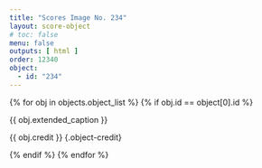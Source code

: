 ```yaml
---
title: "Scores Image No. 234"
layout: score-object
# toc: false
menu: false
outputs: [ html ]
order: 12340
object:
  - id: "234"
---
```


{% for obj in objects.object_list %}
{% if obj.id == object[0].id %}

{{ obj.extended_caption }}

{{ obj.credit }} {.object-credit}

{% endif %}
{% endfor %}
